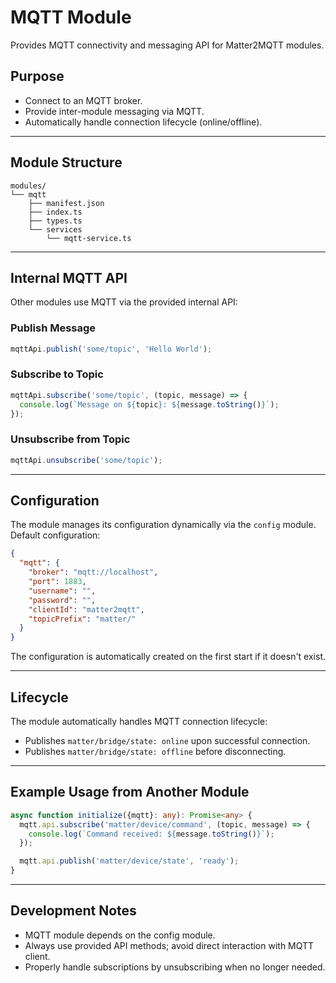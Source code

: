 
# MQTT Module

Provides MQTT connectivity and messaging API for Matter2MQTT modules.

## Purpose

- Connect to an MQTT broker.
- Provide inter-module messaging via MQTT.
- Automatically handle connection lifecycle (online/offline).

---

## Module Structure

```
modules/
└── mqtt
    ├── manifest.json
    ├── index.ts
    ├── types.ts
    └── services
        └── mqtt-service.ts
```

---

## Internal MQTT API

Other modules use MQTT via the provided internal API:

### Publish Message

```typescript
mqttApi.publish('some/topic', 'Hello World');
```

### Subscribe to Topic

```typescript
mqttApi.subscribe('some/topic', (topic, message) => {
  console.log(`Message on ${topic}: ${message.toString()}`);
});
```

### Unsubscribe from Topic

```typescript
mqttApi.unsubscribe('some/topic');
```

---

## Configuration

The module manages its configuration dynamically via the `config` module. Default configuration:

```json
{
  "mqtt": {
    "broker": "mqtt://localhost",
    "port": 1883,
    "username": "",
    "password": "",
    "clientId": "matter2mqtt",
    "topicPrefix": "matter/"
  }
}
```

The configuration is automatically created on the first start if it doesn't exist.

---

## Lifecycle

The module automatically handles MQTT connection lifecycle:

- Publishes `matter/bridge/state: online` upon successful connection.
- Publishes `matter/bridge/state: offline` before disconnecting.

---

## Example Usage from Another Module

```typescript
async function initialize({mqtt}: any): Promise<any> {
  mqtt.api.subscribe('matter/device/command', (topic, message) => {
    console.log(`Command received: ${message.toString()}`);
  });

  mqtt.api.publish('matter/device/state', 'ready');
}
```

---

## Development Notes

- MQTT module depends on the config module.
- Always use provided API methods; avoid direct interaction with MQTT client.
- Properly handle subscriptions by unsubscribing when no longer needed.

